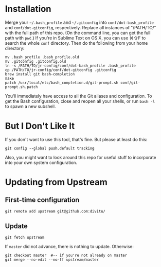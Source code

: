 Installation
============

Merge your `~/.bash_profile` and `~/.gitconfig` into `conf/dot-bash_profile` and
`conf/dot-gitconfig`, respectively.  Replace all instances of "/PATH/TO/" with
the full path of this repo.  (On the command line, you can get the full path
with `pwd`.)  If you're in Sublime Text on OS X, you can use ⌘⇧F to search the
whole `conf` directory.  Then do the following from your home directory:

	mv .bash_profile .bash_profile.old
	mv .gitconfig .gitconfig.old
	ln -s /PATH/TO/jr-config/conf/dot-bash_profile .bash_profile
	cp /PATH/TO/jr-config/conf/dot-gitconfig .gitconfig
    brew install git bash-completion
	make
	patch /usr/local/etc/bash_completion.d/git-prompt.sh conf/git-prompt.sh.patch

You'll immediately have access to all the Git aliases and configuration.  To get
the Bash configuration, close and reopen all your shells, or run `bash -l` to
spawn a new subshell.

But I Don't Like It
===================

If you don't want to use this tool, that's fine.  But please at least do this:

    git config --global push.default tracking

Also, you might want to look around this repo for useful stuff to incorporate
into your own system configuration.

Updating from Upstream
======================

First-time configuration
------------------------

    git remote add upstream git@github.com:divitu/

Update
------

    git fetch upstream

If `master` did not advance, there is nothing to update.  Otherwise:

    git checkout master  #-- if you're not already on master
    git merge --no-edit --no-ff upstream/master

